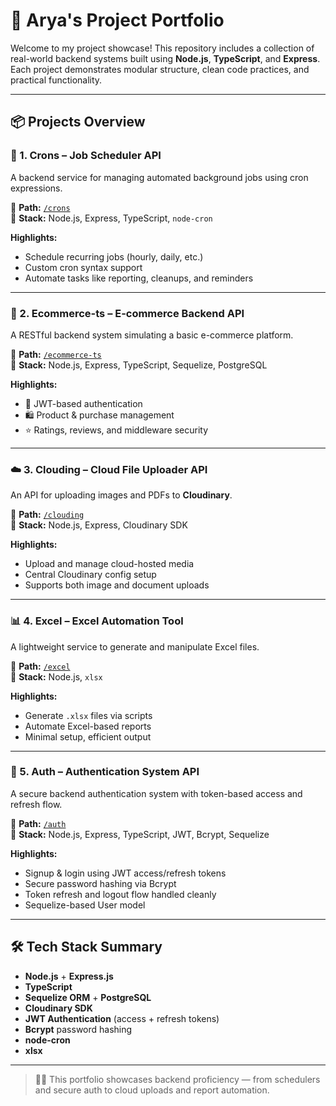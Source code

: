 # 🚀 Arya's Project Portfolio

Welcome to my project showcase! This repository includes a collection of real-world backend systems built using **Node.js**, **TypeScript**, and **Express**. Each project demonstrates modular structure, clean code practices, and practical functionality.

---

## 📦 Projects Overview

### 🔁 1. Crons – Job Scheduler API

A backend service for managing automated background jobs using cron expressions.

📁 **Path:** [`/crons`](./crons)  
🧰 **Stack:** Node.js, Express, TypeScript, `node-cron`

**Highlights:**
- Schedule recurring jobs (hourly, daily, etc.)
- Custom cron syntax support
- Automate tasks like reporting, cleanups, and reminders

---

### 🛒 2. Ecommerce-ts – E-commerce Backend API

A RESTful backend system simulating a basic e-commerce platform.

📁 **Path:** [`/ecommerce-ts`](./ecommerce-ts)  
🧰 **Stack:** Node.js, Express, TypeScript, Sequelize, PostgreSQL

**Highlights:**
- 🔐 JWT-based authentication
- 🛍 Product & purchase management
- ⭐ Ratings, reviews, and middleware security

---

### ☁️ 3. Clouding – Cloud File Uploader API

An API for uploading images and PDFs to **Cloudinary**.

📁 **Path:** [`/clouding`](./clouding)  
🧰 **Stack:** Node.js, Express, Cloudinary SDK

**Highlights:**
- Upload and manage cloud-hosted media
- Central Cloudinary config setup
- Supports both image and document uploads

---

### 📊 4. Excel – Excel Automation Tool

A lightweight service to generate and manipulate Excel files.

📁 **Path:** [`/excel`](./excel)  
🧰 **Stack:** Node.js, `xlsx`

**Highlights:**
- Generate `.xlsx` files via scripts
- Automate Excel-based reports
- Minimal setup, efficient output

---

### 🔐 5. Auth – Authentication System API

A secure backend authentication system with token-based access and refresh flow.

📁 **Path:** [`/auth`](./auth)  
🧰 **Stack:** Node.js, Express, TypeScript, JWT, Bcrypt, Sequelize

**Highlights:**
- Signup & login using JWT access/refresh tokens
- Secure password hashing via Bcrypt
- Token refresh and logout flow handled cleanly
- Sequelize-based User model

---

## 🛠 Tech Stack Summary

- **Node.js** + **Express.js**
- **TypeScript**
- **Sequelize ORM** + **PostgreSQL**
- **Cloudinary SDK**
- **JWT Authentication** (access + refresh tokens)
- **Bcrypt** password hashing
- **node-cron**
- **xlsx**
---

> 👨‍💻 This portfolio showcases backend proficiency — from schedulers and secure auth to cloud uploads and report automation.
